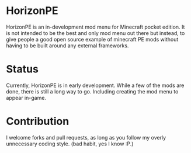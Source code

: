 HorizonPE
=========

HorizonPE is an in-development mod menu for Minecraft pocket edition. It is not intended to be the best and only mod menu out there but instead, to give people a good open source example of minecraft PE mods without having to be built around any external frameworks.

Status
======

Currently, HorizonPE is in early development. While a few of the mods are done, there is still a long way to go. Including creating the mod menu to appear in-game.

Contribution
============

I welcome forks and pull requests, as long as you follow my overly unnecessary coding style. (bad habit, yes I know :P.)
